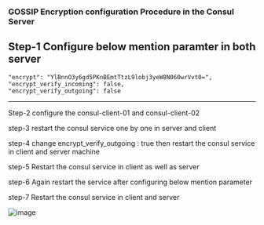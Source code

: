 <h3>GOSSIP Encryption configuration Procedure in the Consul Server</h3> 

Step-1 Configure below mention paramter in  both server 
  ---
    "encrypt": "YlBnnO3y6gd5PKnBEmtTtzL9lobj3yeW8N060wrVvt0=",
    "encrypt_verify_incoming": false,
    "encrypt_verify_outgoing": false
  ---

Step-2 configure the consul-client-01 and consul-client-02 



step-3 restart the consul service one by one in server and client




step-4 change encrypt_verify_outgoing : true then restart the consul service in client and server machine 




step-5 Restart the consul service in client as well as server 



step-6 Again restart the service after configuring below mention parameter





step-7  Restart the consul service in client and server 






![image](https://user-images.githubusercontent.com/47826916/128641182-ebd21ce0-10b9-437f-891b-7a576cf70932.png)
